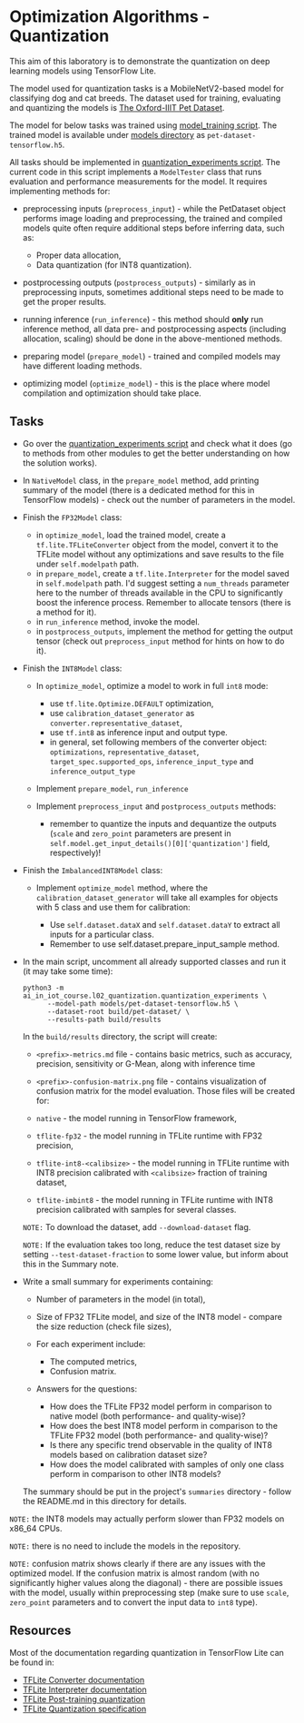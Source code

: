 # Optimization Algorithms - Quantization

This aim of this laboratory is to demonstrate the quantization on deep learning models using TensorFlow Lite.

The model used for quantization tasks is a MobileNetV2-based model for classifying dog and cat breeds.
The dataset used for training, evaluating and quantizing the models is [The Oxford-IIIT Pet Dataset](https://www.robots.ox.ac.uk/~vgg/data/pets/).

The model for below tasks was trained using [model_training script](model_training.py).
The trained model is available under [models directory](../../models) as `pet-dataset-tensorflow.h5`.

All tasks should be implemented in [quantization_experiments script](quantization_experiments.py).
The current code in this script implements a `ModelTester` class that runs evaluation and performance measurements for the model.
It requires implementing methods for:

* preprocessing inputs (`preprocess_input`) - while the PetDataset object performs image loading and preprocessing, the trained and compiled models quite often require additional steps before inferring data, such as:

    * Proper data allocation,
    * Data quantization (for INT8 quantization).
* postprocessing outputs (`postprocess_outputs`) - similarly as in preprocessing inputs, sometimes additional steps need to be made to get the proper results.
* running inference (`run_inference`) - this method should **only** run inference method, all data pre- and postprocessing aspects (including allocation, scaling) should be done in the above-mentioned methods.
* preparing model (`prepare_model`) - trained and compiled models may have different loading methods.
* optimizing model (`optimize_model`) - this is the place where model compilation and optimization should take place.

## Tasks

* Go over the [quantization_experiments script](quantization_experiments.py) and check what it does (go to methods from other modules to get the better understanding on how the solution works).
* In `NativeModel` class, in the `prepare_model` method, add printing summary of the model (there is a dedicated method for this in TensorFlow models) - check out the number of parameters in the model.
* Finish the `FP32Model` class:

    * in `optimize_model`, load the trained model, create a `tf.lite.TFLiteConverter` object from the model, convert it to the TFLite model without any optimizations and save results to the file under `self.modelpath` path.
    * in `prepare_model`, create a `tf.lite.Interpreter` for the model saved in `self.modelpath` path.
      I'd suggest setting a `num_threads` parameter here to the number of threads available in the CPU to significantly boost the inference process.
      Remember to allocate tensors (there is a method for it).
    * in `run_inference` method, invoke the model.
    * in `postprocess_outputs`, implement the method for getting the output tensor (check out `preprocess_input` method for hints on how to do it).

* Finish the `INT8Model` class:

    * In `optimize_model`, optimize a model to work in full `int8` mode:

        * use `tf.lite.Optimize.DEFAULT` optimization,
        * use `calibration_dataset_generator` as `converter.representative_dataset`,
        * use `tf.int8` as inference input and output type.
        * in general, set following members of the converter object: `optimizations`, `representative_dataset`, `target_spec.supported_ops`, `inference_input_type` and `inference_output_type`
    * Implement `prepare_model`, `run_inference`
    * Implement `preprocess_input` and `postprocess_outputs` methods:

        * remember to quantize the inputs and dequantize the outputs (`scale` and `zero_point` parameters are present in `self.model.get_input_details()[0]['quantization']` field, respectively)!

* Finish the `ImbalancedINT8Model` class:

    * Implement `optimize_model` method, where the `calibration_dataset_generator` will take all examples for objects with 5 class and use them for calibration:
        
        * Use `self.dataset.dataX` and `self.dataset.dataY` to extract all inputs for a particular class.
        * Remember to use self.dataset.prepare_input_sample method.

* In the main script, uncomment all already supported classes and run it (it may take some time):

  ```
  python3 -m ai_in_iot_course.l02_quantization.quantization_experiments \
        --model-path models/pet-dataset-tensorflow.h5 \
        --dataset-root build/pet-dataset/ \
        --results-path build/results
  ```

  In the `build/results` directory, the script will create:
    
    * `<prefix>-metrics.md` file - contains basic metrics, such as accuracy, precision, sensitivity or G-Mean, along with inference time
    * `<prefix>-confusion-matrix.png` file - contains visualization of confusion matrix for the model evaluation.
  Those files will be created for:

    * `native` - the model running in TensorFlow framework,
    * `tflite-fp32` - the model running in TFLite runtime with FP32 precision,
    * `tflite-int8-<calibsize>` - the model running in TFLite runtime with INT8 precision calibrated with `<calibsize>` fraction of training dataset,
    * `tflite-imbint8` - the model running in TFLite runtime with INT8 precision calibrated with samples for several classes.

  `NOTE:` To download the dataset, add `--download-dataset` flag.

  `NOTE:` If the evaluation takes too long, reduce the test dataset size by setting `--test-dataset-fraction` to some lower value, but inform about this in the Summary note.

* Write a small summary for experiments containing:

    * Number of parameters in the model (in total),
    * Size of FP32 TFLite model, and size of the INT8 model - compare the size reduction (check file sizes),
    * For each experiment include:

        * The computed metrics,
        * Confusion matrix.
    * Answers for the questions:

        * How does the TFLite FP32 model perform in comparison to native model (both performance- and quality-wise)?
        * How does the best INT8 model perform in comparison to the TFLite FP32 model (both performance- and quality-wise)?
        * Is there any specific trend observable in the quality of INT8 models based on calibration dataset size?
        * How does the model calibrated with samples of only one class perform in comparison to other INT8 models?

  The summary should be put in the project's `summaries` directory - follow the README.md in this directory for details.

`NOTE:` the INT8 models may actually perform slower than FP32 models on x86_64 CPUs.

`NOTE:` there is no need to include the models in the repository.

`NOTE:` confusion matrix shows clearly if there are any issues with the optimized model.
If the confusion matrix is almost random (with no significantly higher values along the diagonal) - there are possible issues with the model, usually within preprocessing step (make sure to use `scale`, `zero_point` parameters and to convert the input data to `int8` type).

## Resources

Most of the documentation regarding quantization in TensorFlow Lite can be found in:

* [TFLite Converter documentation](https://www.tensorflow.org/lite/convert)
* [TFLite Interpreter documentation](https://www.tensorflow.org/lite/guide/inference)
* [TFLite Post-training quantization](https://www.tensorflow.org/lite/performance/post_training_quantization)
* [TFLite Quantization specification](https://www.tensorflow.org/lite/performance/quantization_spec)
